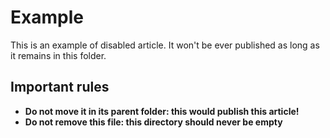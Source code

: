 # Example

This is an example of disabled article. It won't be ever published as long as it remains in this folder.

## Important rules

* **Do not move it in its parent folder: this would publish this article!**
* **Do not remove this file: this directory should never be empty**